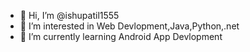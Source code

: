 - 👋 Hi, I’m @ishupatil1555
- 👀 I’m interested in Web Devlopment,Java,Python,.net
- 🌱 I’m currently learning Android App Devlopment

<!---
ishupatil1555/ishupatil1555 is a ✨ special ✨ repository because its `README.md` (this file) appears on your GitHub profile.
You can click the Preview link to take a look at your changes.
--->
